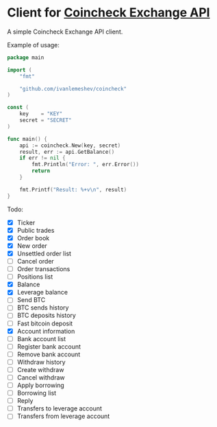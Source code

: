 # Client for [Coincheck Exchange API](https://coincheck.jp/documents/exchange/api)

A simple Coincheck Exchange API client.

Example of usage:

```go
package main

import (
	"fmt"

	"github.com/ivanlemeshev/coincheck"
)

const (
	key    = "KEY"
	secret = "SECRET"
)

func main() {
	api := coincheck.New(key, secret)
	result, err := api.GetBalance()
	if err != nil {
		fmt.Println("Error: ", err.Error())
		return
	}

	fmt.Printf("Result: %+v\n", result)
}
```

Todo:
- [x] Ticker
- [x] Public trades
- [x] Order book
- [x] New order
- [x] Unsettled order list
- [ ] Cancel order
- [ ] Order transactions
- [ ] Positions list
- [x] Balance
- [x] Leverage balance
- [ ] Send BTC
- [ ] BTC sends history
- [ ] BTC deposits history
- [ ] Fast bitcoin deposit
- [x] Account information
- [ ] Bank account list
- [ ] Register bank account
- [ ] Remove bank account
- [ ] Withdraw history
- [ ] Create withdraw
- [ ] Cancel withdraw
- [ ] Apply borrowing
- [ ] Borrowing list
- [ ] Reply
- [ ] Transfers to leverage account
- [ ] Transfers from leverage account
